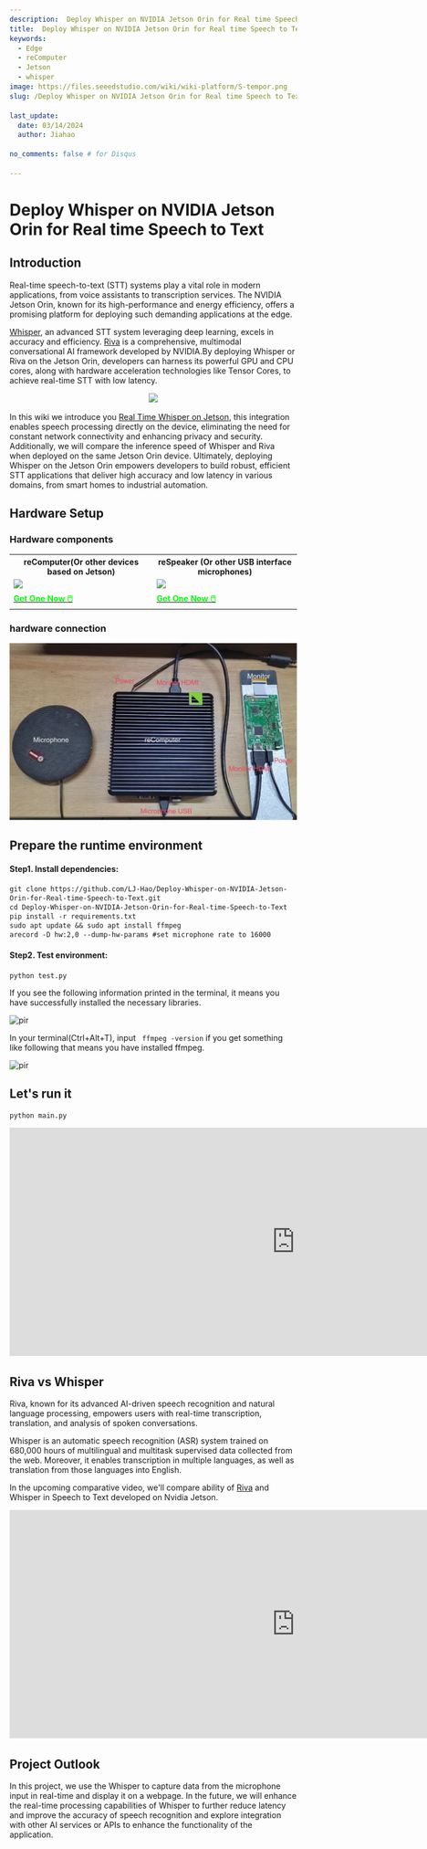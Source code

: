 ```yaml
---
description:  Deploy Whisper on NVIDIA Jetson Orin for Real time Speech to Text
title:  Deploy Whisper on NVIDIA Jetson Orin for Real time Speech to Text
keywords:
  - Edge
  - reComputer
  - Jetson
  - whisper
image: https://files.seeedstudio.com/wiki/wiki-platform/S-tempor.png
slug: /Deploy Whisper on NVIDIA Jetson Orin for Real time Speech to Text

last_update:
  date: 03/14/2024
  author: Jiahao

no_comments: false # for Disqus

---
```


# Deploy Whisper on NVIDIA Jetson Orin for Real time Speech to Text

## Introduction

Real-time speech-to-text (STT) systems play a vital role in modern applications, from voice assistants to transcription services. The NVIDIA Jetson Orin, known for its high-performance and energy efficiency, offers a promising platform for deploying such demanding applications at the edge.

[Whisper](https://github.com/openai/whisper), an advanced STT system leveraging deep learning, excels in accuracy and efficiency. [Riva](https://github.com/nvidia-riva) is a comprehensive, multimodal conversational AI framework developed by NVIDIA.By deploying Whisper or Riva on the Jetson Orin, developers can harness its powerful GPU and CPU cores, along with hardware acceleration technologies like Tensor Cores, to achieve real-time STT with low latency.

<div align="center"><img width={800} src="https://files.seeedstudio.com/wiki/reComputer-Jetson/A608/Real-Time-Whisper.gif" /></div>

In this wiki we introduce you [Real Time Whisper on Jetson](https://github.com/LJ-Hao/Deploy-Whisper-on-NVIDIA-Jetson-Orin-for-Real-time-Speech-to-Text.git), this integration enables speech processing directly on the device, eliminating the need for constant network connectivity and enhancing privacy and security. Additionally, we will compare the inference speed of Whisper and Riva when deployed on the same Jetson Orin device. Ultimately, deploying Whisper on the Jetson Orin empowers developers to build robust, efficient STT applications that deliver high accuracy and low latency in various domains, from smart homes to industrial automation.

## Hardware Setup
### Hardware components
<div class="table-center">
	<table align="center">
		<tr>
			<th>reComputer(Or other devices based on Jetson)
      </th>
      <th>reSpeaker (Or other USB interface microphones)</th>
		</tr>
    <tr>
      <td><div style={{textAlign:'center'}}><img src="https://files.seeedstudio.com/wiki/reComputer-Jetson/A608/recomputer_industrial_j3011_orin_nano_8gb.jpg" style={{width:250, height:'auto'}}/></div></td>
      <td><div style={{textAlign:'center'}}><img src="https://files.seeedstudio.com/wiki/reComputer-Jetson/A608/ReSpeaker_Mic_Array_v2.0.png" style={{width:250, height:'auto'}}/></div></td>
    </tr>
		<tr>
			<td><div class="get_one_now_container" style={{textAlign: 'center'}}>
				<a class="get_one_now_item" href="https://www.seeedstudio.com/reComputer-Industrial-J3011-p-5682.html?queryID=c1e6f0b0bd38a98233ce64bce8083a22&objectID=5682&indexName=bazaar_retailer_products">
				<strong><span><font color={'FFFFFF'} size={"4"}> Get One Now 🖱️</font></span></strong>
				</a>
			</div></td>
      <td><div class="get_one_now_container" style={{textAlign: 'center'}}>
				<a class="get_one_now_item" href="https://www.seeedstudio.com/ReSpeaker-Mic-Array-v2-0.html?queryID=2baffb980bdb6d5e65b2b3f511657cb2&objectID=139&indexName=bazaar_retailer_products">
				<strong><span><font color={'FFFFFF'} size={"4"}> Get One Now 🖱️</font></span></strong>
				</a>
			</div></td>
		</tr>
	</table>
</div>

### hardware connection
<p style={{textAlign: 'center'}}><img src="https://github.com/Seeed-Projects/Real-time-Subtitle-Recorder-on-Jetson/raw/main/sources/recorder_hardware_connection.png" alt="pir" width={800} height="auto"/></p>

## Prepare the runtime environment

#### Step1. Install dependencies:

```shell
git clone https://github.com/LJ-Hao/Deploy-Whisper-on-NVIDIA-Jetson-Orin-for-Real-time-Speech-to-Text.git
cd Deploy-Whisper-on-NVIDIA-Jetson-Orin-for-Real-time-Speech-to-Text
pip install -r requirements.txt
sudo apt update && sudo apt install ffmpeg
arecord -D hw:2,0 --dump-hw-params #set microphone rate to 16000
```
#### Step2. Test environment:

```shell
python test.py
```
If you see the following information printed in the terminal, it means you have successfully installed the necessary libraries.

<p style={{textAlign: 'center'}}><img src="https://files.seeedstudio.com/wiki/reComputer-Jetson/A608/Deploy-whisper-on-Nvidia-Jetson-orin-for-real-time-speech-to-text-test.png" alt="pir" width={1000} height="auto"/></p>

In your terminal(Ctrl+Alt+T), input ``` ffmpeg -version``` if you get something like following that means you have installed ffmpeg.

<p style={{textAlign: 'center'}}><img src="https://files.seeedstudio.com/wiki/reComputer-Jetson/A608/Whisper-ffmpeg.png" alt="pir" width={1000} height="auto"/></p>

## Let's run it

```shell
python main.py
``` 
<iframe width="1000" height="400" src="https://www.youtube.com/embed/KR0GYqUuo5Y?si=uSGUkKmCSZmaq5f7" title="YouTube video player" frameborder="0" allow="accelerometer; autoplay; clipboard-write; encrypted-media; gyroscope; picture-in-picture; web-share" allowfullscreen></iframe>

## Riva vs Whisper

Riva, known for its advanced AI-driven speech recognition and natural language processing, empowers users with real-time transcription, translation, and analysis of spoken conversations. 

Whisper is an automatic speech recognition (ASR) system trained on 680,000 hours of multilingual and multitask supervised data collected from the web. Moreover, it enables transcription in multiple languages, as well as translation from those languages into English. 

In the upcoming comparative video, we'll compare ability of [Riva](https://wiki.seeedstudio.com/Real%20Time%20Subtitle%20Recoder%20on%20Nvidia%20Jetson/) and Whisper in Speech to Text developed on Nvidia Jetson.

<iframe width="1000" height="400" src="https://www.youtube.com/embed/eq5zsAYwnpg?si=qUCg5_mSiRB5Xt_d" title="YouTube video player" frameborder="0" allow="accelerometer; autoplay; clipboard-write; encrypted-media; gyroscope; picture-in-picture; web-share" allowfullscreen></iframe>

## Project Outlook

In this project, we use the Whisper to capture data from the microphone input in real-time and display it on a webpage. In the future, we will enhance the real-time processing capabilities of Whisper to further reduce latency and improve the accuracy of speech recognition and explore integration with other AI services or APIs to enhance the functionality of the application.